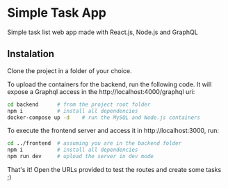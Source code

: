 # Simple Task App

Simple task list web app made with React.js, Node.js and GraphQL

## Instalation

Clone the project in a folder of your choice.

To upload the containers for the backend, run the following code. It will expose a Graphql access in the http://localhost:4000/graphql uri:

```bash
cd backend		# from the project root folder
npm i			# install all dependencies
docker-compose up -d	# run the MySQL and Node.js containers
```

To execute the frontend server and access it in http://localhost:3000, run:

```bash
cd ../frontend 	# assuming you are in the backend folder
npm i			# install all dependencies
npm run dev		# upload the server in dev mode
```

That's it! Open the URLs provided to test the routes and create some tasks ;)